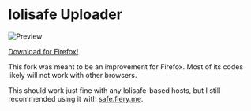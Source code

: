 # lolisafe Uploader

![Preview](https://i.fiery.me/1Mus.png)

[Download for Firefox!](https://addons.mozilla.org/en-US/firefox/addon/lolisafe/)

This fork was meant to be an improvement for Firefox. Most of its codes likely will not work with other browsers.

This should work just fine with any lolisafe-based hosts, but I still recommended using it with [safe.fiery.me](https://safe.fiery.me).
